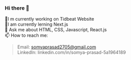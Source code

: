 ### Hi there 👋
🔭I m currently working on Tidbeat Website<br/>
🌱I am currently lerning Next.js<br/>
 💬 Ask me about HTML, CSS, Javascript, React.js<br/>
 📫 How to reach me:<br/></tb>
  >Email: somyaprasad2705@gmail.com<br/>
>LinkedIn: linkedin.com/in/somya-prasad-5a1964189

<!--
**Somya7/Somya7** is a ✨ _special_ ✨ repository because its `README.md` (this file) appears on your GitHub profile.

Here are some ideas to get you started:

- 🔭 I’m currently working on tidbeat website...
- 🌱 I’m currently learning ...
- 👯 I’m looking to collaborate on ...
- 🤔 I’m looking for help with ...
- 💬 Ask me about ...
- 📫 How to reach me: ...
- 😄 Pronouns: ...
- ⚡ Fun fact: ...
-->
